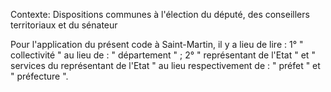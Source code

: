 Contexte: Dispositions communes à l'élection du député, des conseillers territoriaux et du sénateur

Pour l'application du présent code à Saint-Martin, il y a lieu de lire : 1° " collectivité " au lieu de : " département " ; 2° " représentant de l'Etat " et " services du représentant de l'Etat " au lieu respectivement de : " préfet " et " préfecture ".